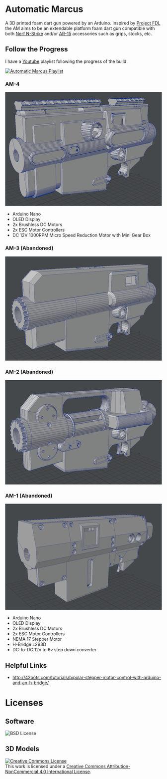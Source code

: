 # Automatic Marcus

A 3D printed foam dart gun powered by an Arduino. Inspired by [Project FDL](http://www.projectfdl.com/) the AM aims to be an extendable platform foam dart gun compatible with both [Nerf N-Strike](https://nerf.hasbro.com/en-us/toys-games/nerf:elite) and/or [AR-15](https://en.wikipedia.org/wiki/Colt_AR-15#AR-15_marketplace) accessories such as grips, stocks, etc.

## Follow the Progress

I have a [Youtube](https://www.youtube.com/playlist?list=PLXH8rqHzuX5hmMyk606a1SRj9DMD9a9MU) playlist following the progress of the build.

[![Automatic Marcus Playlist](https://img.youtube.com/vi/EvZnnx5ywEk/0.jpg)](https://www.youtube.com/playlist?list=PLXH8rqHzuX5hmMyk606a1SRj9DMD9a9MU)

### AM-4

![AM-4 3D Render](https://raw.githubusercontent.com/ricallinson/am/master/docs/am-4.png)

* Arduino Nano
* OLED Display
* 2x Brushless DC Motors
* 2x ESC Motor Controllers
* DC 12V 1000RPM Micro Speed Reduction Motor with Mini Gear Box

### AM-3 (Abandoned)

![AM-4 3D Render](https://raw.githubusercontent.com/ricallinson/am/master/docs/am-3.png)

### AM-2 (Abandoned)

![AM-4 3D Render](https://raw.githubusercontent.com/ricallinson/am/master/docs/am-2.png)

### AM-1 (Abandoned)

![AM-4 3D Render](https://raw.githubusercontent.com/ricallinson/am/master/docs/am-1.png)

* Arduino Nano
* OLED Display
* 2x Brushless DC Motors
* 2x ESC Motor Controllers
* NEMA 17 Stepper Motor
* H-Bridge L293D
* DC-to-DC 12v to 6v step down converter

## Helpful Links

* http://42bots.com/tutorials/bipolar-stepper-motor-control-with-arduino-and-an-h-bridge/

# Licenses

## Software

![BSD License](https://raw.githubusercontent.com/ricallinson/am/master/LICENSE)

## 3D Models

<a rel="license" href="http://creativecommons.org/licenses/by-nc/4.0/"><img alt="Creative Commons License" style="border-width:0" src="https://i.creativecommons.org/l/by-nc/4.0/88x31.png" /></a><br />This work is licensed under a <a rel="license" href="http://creativecommons.org/licenses/by-nc/4.0/">Creative Commons Attribution-NonCommercial 4.0 International License</a>.